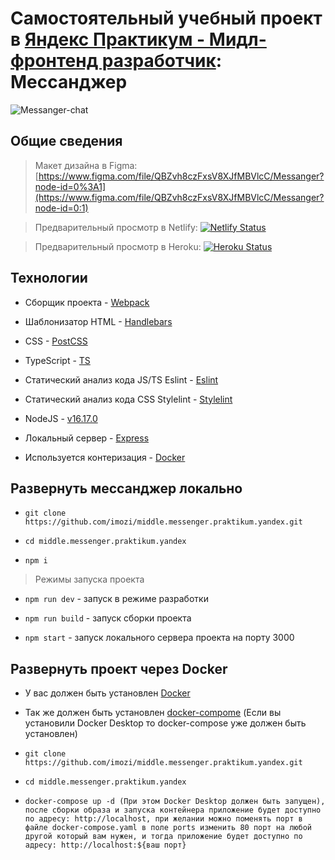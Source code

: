 
# Самостоятельный учебный проект в [Яндекс Практикум - Мидл-фронтенд разработчик](https://practicum.yandex.ru/middle-frontend/): Мессанджер

  

![Messanger-chat](https://user-images.githubusercontent.com/29326762/189125988-04f34488-4b4d-4fb5-a194-e9886be08dcb.png)

  
  

## Общие сведения

  

> Макет дизайна в Figma: [https://www.figma.com/file/QBZvh8czFxsV8XJfMBVlcC/Messanger?node-id=0%3A1](https://www.figma.com/file/QBZvh8czFxsV8XJfMBVlcC/Messanger?node-id=0:1)

> Предварительный просмотр в Netlify: [![Netlify Status](https://api.netlify.com/api/v1/badges/69f2bec3-b856-4781-bc17-85b972126262/deploy-status)](https://ozihub.netlify.app)

> Предварительный просмотр в Heroku: [![Heroku Status](https://user-images.githubusercontent.com/29326762/201558415-139cf191-9437-4f41-8c31-7def37c2035a.svg)](https://ozihub.herokuapp.com)

  

## Технологии

  

- Сборщик проекта - [Webpack](https://webpack.js.org/)

- Шаблонизатор HTML - [Handlebars](https://handlebarsjs.com/)

- CSS - [PostCSS](https://postcss.org/)

- TypeScript - [TS](https://www.typescriptlang.org/)

- Статический анализ кода JS/TS Eslint - [Eslint](https://www.typescriptlang.org/)

- Статический анализ кода CSS Stylelint - [Stylelint](https://stylelint.io/)

- NodeJS - [v16.17.0](https://nodejs.org/dist/v16.17.0/)

- Локальный сервер - [Express](https://expressjs.com/)

- Используется контеризация -  [Docker](https://www.docker.com/)

  

## Развернуть мессанджер локально

-  `git clone https://github.com/imozi/middle.messenger.praktikum.yandex.git`

-  `cd middle.messenger.praktikum.yandex`

-  `npm i`

  

> Режимы запуска проекта

  

-  `npm run dev` - запуск в режиме разработки

-  `npm run build` - запуск сборки проекта

-  `npm start` - запуск локального сервера проекта на порту 3000

  
  

## Развернуть проект через Docker

-  У вас должен быть установлен [Docker](https://docs.docker.com/get-docker/)

-  Так же должен быть установлен [docker-compome](https://docs.docker.com/compose/install/) (Если вы установили Docker Desktop то docker-compose уже должен быть установлен)

  

-  `git clone https://github.com/imozi/middle.messenger.praktikum.yandex.git`

-  `cd middle.messenger.praktikum.yandex`

-  `docker-compose up -d (При этом Docker Desktop должен быть запущен), после сборки образа и запуска контейнера приложение будет доступно по адресу: http://localhost, при желании можно поменять порт в файле docker-compose.yaml в поле ports изменить 80 порт на любой другой который вам нужен, и тогда приложение будет доступно по адресу: http://localhost:${ваш порт}`